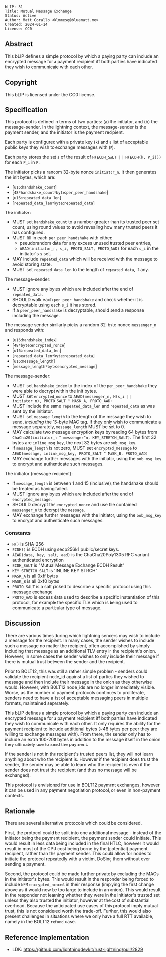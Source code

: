 ```
bLIP: 31
Title: Mutual Message Exchange
Status: Active
Author: Matt Corallo <blmmesg@bluematt.me>
Created: 2024-01-14
License: CC0
```

## Abstract

This bLIP defines a simple protocol by which a paying party can include an encrypted message for a
payment recipient iff both parties have indicated they wish to communicate with each other.

## Copyright

This bLIP is licensed under the CC0 license.

## Specification

This protocol is defined in terms of two parties: (a) the initiator, and (b) the message-sender. In
the lightning context, the message-sender is the payment sender, and the initiator is the payment
recipient.

Each party is configured with a private key (`k`) and a list of acceptable public keys they wish to
exchange messages with (`P`).

Each party stores the set `s` of the result of `H(ECDH_SALT || H(ECDH(k, P_i)))` for each `P_i` in `P`.

The initiator picks a random 32-byte nonce `initiator_n`. It then generates the init bytes, which are:
 * [`u16`:`handshake_count`]
 * [`48*handshake_count*byte`:`per_peer_handshake`]
 * [`u16`:`repeated_data_len`]
 * [`repeated_data_len*byte`:`repeated_data`]

The initiator:
 * MUST set `handshake_count` to a number greater than its trusted peer set count, using round
   values to avoid revealing how many trusted peers it has configured.
 * MUST fill in each `per_peer_handshake` with either:
   * pseudorandom data for any excess unused trusted peer entries,
   * `AEAD(initiator_n, s_i, PROTO_SALT, PROTO_AAD)` for each `s_i` in the initiator's `s` set.
 * MAY include `repeated_data` which will be received with the message to avoid storing state.
 * MUST set `repeated_data_len` to the length of `repeated_data`, if any.

The message-sender:
 * MUST ignore any bytes which are included after the end of `repeated_data`.
 * SHOULD walk each `per_peer_handshake` and check whether it is decryptable using each `s_i` it
   has stored.
 * If a `peer_peer_handshake` is decryptable, should send a response including the message.

The message sender similarly picks a random 32-byte nonce `messenger_n` and responds with:
 * [`u16`:`handshake_index`]
 * [`48*byte`:`encrypted_nonce`]
 * [`u16`:`repeated_data_len`]
 * [`repeated_data_len*byte`:`repeated_data`]
 * [`u16`:`message_length`]
 * [`message_length*byte`:`encrypted_message`]

The message-sender:
 * MUST set `handshake_index` to the index of the `per_peer_handshake` they were able to decrypt
   within the init bytes.
 * MUST set `encrypted_nonce` to
   `AEAD(messenger_n, H(s_i || initiator_n), PROTO_SALT ^ MASK_A, PROTO_AAD)`
 * MUST include the same `repeated_data_len` and `repeated_data` as was sent by the initiator.
 * MUST set `message_length` to the length of the message they wish to send, *including* the
   16-byte MAC tag. If they only wish to communicate a message separately, `message_length` MUST be
   set to 0.
 * MAY calculate two message encryption keys by reading 64 bytes from
   `ChaCha20(initiator_n ^ messenger^n, KEY_STRETCH_SALT)`. The first 32 bytes are `inline_msg_key`,
   the next 32 bytes are `oob_msg_key`.
 * If `message_length` is not zero, MUST set `encrypted_message` to
   `AEAD(message, inline_msg_key, PROTO_SALT ^ MASK_B, PROTO_AAD)`
 * MAY exchange further messages with the initiator, using the `oob_msg_key` to encrypt and
   authenticate such messages.

The initiator (message recipient):
 * If `message_length` is between 1 and 15 (inclusive), the handshake should be treated as having
   failed.
 * MUST ignore any bytes which are included after the end of `encrypted_message`.
 * SHOULD decrypt the `encrypted_nonce` and use the contained `messenger_n` to decrypt the
   `message`.
 * MAY exchange further messages with the initiator, using the `oob_msg_key` to encrypt and
   authenticate such messages.

### Constants
 * `H()` is SHA-256
 * `ECDH()` is ECDH using secp256k1 public/secret keys.
 * `AEAD(data, key, salt, aad)` is the ChaCha20Poly1305 RFC variant authenticated encryption
 * `ECDH_SALT` is "Mutual Message Exchange ECDH Result"
 * `KEY_STRETCH_SALT` is "INLINE KEY STRCH"
 * `MASK_A` is all 0xff bytes
 * `MASK_B` is all 0xf0 bytes
 * `PROTO_SALT` is a salt picked to describe a specific protocol using this message exchange
 * `PROTO_AAD` is excess data used to describe a specific instantiation of this protocol, for
   example the specific TLV which is being used to communicate a particular type of message.

## Discussion

There are various times during which lightning senders may wish to include a message for the
recipient. In many cases, the sender wishes to include such a message no matter the recipient,
often accomplished by simply including that message as an additional TLV entry in the recipient's
onion. However, in some cases the sender wishes to only include their message if there is mutual
trust between the sender and the recipient.

Prior to BOLT12, this was still a rather simple problem - senders could validate the recipient
node_id against a list of parties they wished to message and then include their message in the
onion as they otherwise would. However, with BOLT12 node_ids are no longer immediately visible.
Worse, as the number of payment protocols continues to proliferate, senders need to have a list
of acceptable messaging peers in multiple formats, maintained separately.

This bLIP defines a simple protocol by which a paying party can include an encrypted message for a
payment recipient iff both parties have indicated they wish to communicate with each other. It only
requires the ability for the payment recipient to include additional bytes (~48 bytes per peer they
are willing to exchange messages with). From there, the sender only has to include an extra 100-200
bytes in addition to the message itself in the onion they ultimately use to send the payment.

If the sender is not in the recipient's trusted peers list, they will not learn anything about who
the recipient is. However if the recipient does trust the sender, the sender may be able to learn
who the recipient is even if the sender does not trust the recipient (and thus no message will be
exchanged).

This protocol is envisioned for use in BOLT12 payment exchanges, however it can be used in any
payment negotiation protocol, or even in non-payment contexts.

## Rationale

There are several alternative protocols which could be considered.

First, the protocol could be split into one additional message - instead of the initiator being the
payment recipient, the payment sender could initiate. This would result in less data being included
in the final HTLC, however it would result in most of the CPU cost being borne by the (potential)
payment recipient, rather than the payment sender. This could allow for nodes to initiate the
protocol repeatedly with a victim, DoSing them without ever sending a payment.

Second, the protocol could be made further private by excluding the MACs in the initiator's bytes.
This would result in the responder being forced to include `N*M` `encrypted_nonce`s in their
response (implying the first change above as it would now be too large to include in an onion). This
would result in the responder not learning whether they were in the initiator's trusted set unless
they also trusted the initiator, however at the cost of substantial overhead. Because the
anticipated use cases of this protocol imply mutual trust, this is not considered worth the
trade-off. Further, this would also present challenges in situations where we only have a full RTT
available, namely in the BOLT12 `refund` case.

## Reference Implementation
* LDK: <https://github.com/lightningdevkit/rust-lightning/pull/2829>
